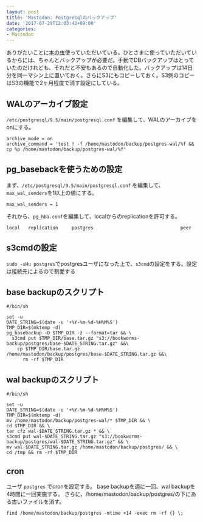 ```yaml
---
layout: post
title: 'Mastodon: Postgresqlのバックアップ'
date: '2017-07-29T12:03:42+09:00'
categories:
- Mastodon
---
```


ありがたいことに[本の虫](https://bookwor.ms)使っていただいている。ひとさまに使っていただいているからには、ちゃんとバックアップが必要だ。手動でDBバックアップはとっていたのだけれども、それだと不安もあるので自動化した。バックアップは14日分を同一マシン上に置いておく。さらにS3にもコピーしておく。S3側のコピーはS3の機能で2ヶ月程度で消す設定にしている。

## WALのアーカイブ設定

`/etc/postgresql/9.5/main/postgresql.conf` を編集して、WALのアーカイブをonにする。

```
archive_mode = on
archive_command = 'test ! -f /home/mastodon/backup/postgres-wal/%f && cp %p /home/mastodon/backup/postgres-wal/%f'
```

## pg_basebackを使うための設定

まず、`/etc/postgresql/9.5/main/postgresql.conf` を編集して、`max_wal_senders`を1以上の値にする。

```
max_wal_senders = 1
```

それから、`pg_hba.conf`を編集して、localからのreplicationを許可する。

```
local   replication     postgres                                peer
```

## s3cmdの設定

`sudo -sHu postgres`でpostgresユーザになった上で、`s3cmd`の設定をする。設定は接続先によるので割愛する

## base backupのスクリプト

```
#/bin/sh

set -u
DATE_STRING=$(date -u '+%Y-%m-%d-%H%M%S')
TMP_DIR=$(mktemp -d)
pg_basebackup -D $TMP_DIR -z --format=tar && \
  s3cmd put $TMP_DIR/base.tar.gz "s3://bookworms-backup/postgres/base-$DATE_STRING.tar.gz" &&\
    cp $TMP_DIR/base.tar.gz /home/mastodon/backup/postgres/base-$DATE_STRING.tar.gz &&\
      rm -rf $TMP_DIR 
```

## wal backupのスクリプト

```
#/bin/sh

set -u
DATE_STRING=$(date -u '+%Y-%m-%d-%H%M%S')
TMP_DIR=$(mktemp -d)
mv /home/mastodon/backup/postgres-wal/* $TMP_DIR && \
cd $TMP_DIR && \
tar cfz wal-$DATE_STRING.tar.gz * && \
s3cmd put wal-$DATE_STRING.tar.gz "s3://bookworms-backup/postgres/wal-$DATE_STRING.tar.gz" && \
mv wal-$DATE_STRING.tar.gz /home/mastodon/backup/postgres/ && \
cd /tmp && rm -rf $TMP_DIR
```

## cron

ユーザ `postgres` でcronを設定する。
base backupを週に一回、wal backupを4時間に一回実施する。
さらに、/home/mastodon/backup/postgres/の下にある古いファイルを消す。

```
find /home/mastodon/backup/postgres -mtime +14 -exec rm -rf {} \; 
```
